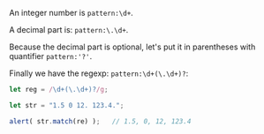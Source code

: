 
An integer number is `pattern:\d+`.

A decimal part is: `pattern:\.\d+`.

Because the decimal part is optional, let's put it in parentheses with quantifier `pattern:'?'`.

Finally we have the regexp: `pattern:\d+(\.\d+)?`:

```js run
let reg = /\d+(\.\d+)?/g;

let str = "1.5 0 12. 123.4.";

alert( str.match(re) );   // 1.5, 0, 12, 123.4
```
